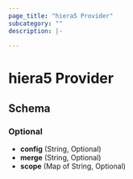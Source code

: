 ```yaml
---
page_title: "hiera5 Provider"
subcategory: ""
description: |-
  
---
```


# hiera5 Provider





## Schema

### Optional

- **config** (String, Optional)
- **merge** (String, Optional)
- **scope** (Map of String, Optional)
